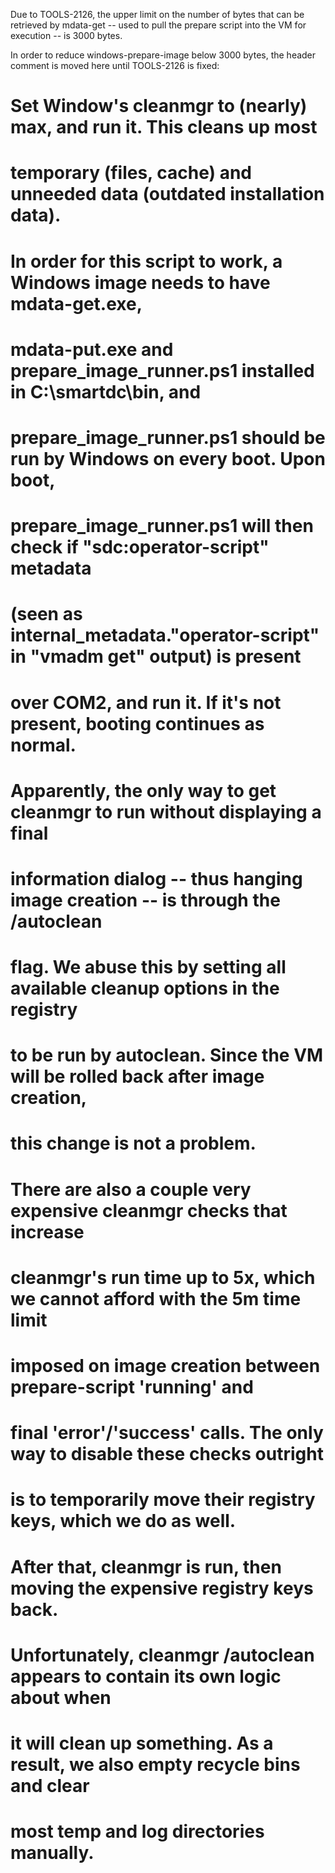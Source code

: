 Due to TOOLS-2126, the upper limit on the number of bytes that can be retrieved
by mdata-get -- used to pull the prepare script into the VM for execution --
is 3000 bytes.

In order to reduce windows-prepare-image below 3000 bytes, the header comment
is moved here until TOOLS-2126 is fixed:

# Set Window's cleanmgr to (nearly) max, and run it. This cleans up most
# temporary (files, cache) and unneeded data (outdated installation data).
#
# In order for this script to work, a Windows image needs to have mdata-get.exe,
# mdata-put.exe and prepare_image_runner.ps1 installed in C:\smartdc\bin, and
# prepare_image_runner.ps1 should be run by Windows on every boot. Upon boot,
# prepare_image_runner.ps1 will then check if "sdc:operator-script" metadata
# (seen as internal_metadata."operator-script" in "vmadm get" output) is present
# over COM2, and run it. If it's not present, booting continues as normal.
#
# Apparently, the only way to get cleanmgr to run without displaying a final
# information dialog -- thus hanging image creation -- is through the /autoclean
# flag. We abuse this by setting all available cleanup options in the registry
# to be run by autoclean. Since the VM will be rolled back after image creation,
# this change is not a problem.
#
# There are also a couple very expensive cleanmgr checks that increase
# cleanmgr's run time up to 5x, which we cannot afford with the 5m time limit
# imposed on image creation between prepare-script 'running' and
# final 'error'/'success' calls. The only way to disable these checks outright
# is to temporarily move their registry keys, which we do as well.
#
# After that, cleanmgr is run, then moving the expensive registry keys back.
#
# Unfortunately, cleanmgr /autoclean appears to contain its own logic about when
# it will clean up something. As a result, we also empty recycle bins and clear
# most temp and log directories manually.


